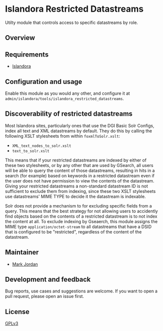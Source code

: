 # Islandora Restricted Datastreams

Utilty module that controls access to specific datastreams by role.

## Overview




## Requirements

* [Islandora](https://github.com/Islandora/islandora)

## Configuration and usage

Enable this module as you would any other, and configure it at `admin/islandora/tools/islandora_restricted_datastreams`.


## Discoverability of restricted datastreams

Most Islandora sites, particularly ones that use the DGI Basic Solr Configs, index all text and XML datastreams by default. They do this by calling the following XSLT stylesheets from within `foxmlToSolr.xslt`:

* `XML_text_nodes_to_solr.xslt`
* `text_to_solr.xslt`

This means that if your restricted datastreams are indexed by either of these two stylesheets, or by any other that are used by GSearch, all users will be able to query the content of those datastreams, resulting in hits in a search (for example) based on keywords in a restricted datastream even if the user does not have permission to view the contents of the datastream. Giving your restricted datastreams a non-standard datastream ID is not sufficient to exclude them from indexing, since these two XSLT stylesheets use datastreams' MIME TYPE to decide it the datastream is indexable.

Solr does not provide a mechanism to for excluding specific fields from a query. This means that the best strategy for not allowing users to accidently find objects based on the contents of a restricted datastream is to not index the content at all. To exclude indexing by Gseaerch, this module assigns the MIME type `application/octet-stream` to all datastreams that have a DSID that is configured to be "restricted", regardless of the content of the datastream.

## Maintainer

* [Mark Jordan](https://github.com/mjordan)

## Development and feedback

Bug reports, use cases and suggestions are welcome. If you want to open a pull request, please open an issue first.

## License

 [GPLv3](http://www.gnu.org/licenses/gpl-3.0.txt)
